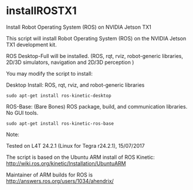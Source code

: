 # installROSTX1
Install Robot Operating System (ROS) on NVIDIA Jetson TX1

This script will install Robot Operating System (ROS) on the NVIDIA Jetson TX1 development kit.

ROS Desktop-Full will be installed. (ROS, rqt, rviz, robot-generic libraries, 2D/3D simulators, navigation and 2D/3D perception )

You may modify the script to install:

Desktop Install: ROS, rqt, rviz, and robot-generic libraries

    sudo apt-get install ros-kinetic-desktop

ROS-Base: (Bare Bones) ROS package, build, and communication libraries. No GUI tools.

    sudo apt-get install ros-kinetic-ros-base


Note:

Tested on L4T 24.2.1 (Linux for Tegra r24.2.1), 15/07/2017 



The script is based on the Ubuntu ARM install of ROS Kinetic: http://wiki.ros.org/kinetic/Installation/UbuntuARM

Maintainer of ARM builds for ROS is http://answers.ros.org/users/1034/ahendrix/



